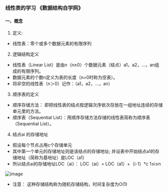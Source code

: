 ### 线性表的学习 《数据结构自学网》

#### 一、概念
1. 定义:  
- 线性表：零个或多个数据元素的有限序列

2. 逻辑结构定义
- 线性表（Linear List）是由n（n≥0）个数据元素（结点）a1，a2，…，an组成的有限序列。
- 数据元素的个数n定义为表的长度（n=0时称为空表）。
- 将非空的线性表（n＞0）记作：（a1，a2，…，an）

3.  顺序表的定义 
- 顺序存储方法： 即把线性表的结点按逻辑次序依次存放在一组地址连续的存储单元里的方法。
- 顺序表（Sequential List）：用顺序存储方法存储的线性表简称为顺序表（Sequential List）。

4. 结点ai 的存储地址
- 假设每个节点占用c个存储单元
- 其中第一个单元的存储地址则是该结点的存储地址; 并设表中开始结点a1的存储地址（简称为基地址）是LOC（a1）
- 所以结点ai的存储地址LOC（ai）： LOC（ai）= LOC（a1）+（i-1）*c   1≤i≤n

![image](https://note.youdao.com/favicon.ico)

- 注意： 这种存储结构称为随机存储结构，时间复杂度为O(1)

